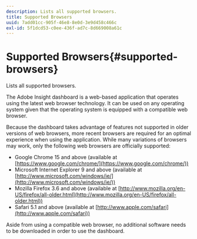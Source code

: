 ```yaml
---
description: Lists all supported browsers.
title: Supported Browsers
uuid: 7add01cc-905f-46e8-8e0d-3e9d458c466c
exl-id: 5f1dcd53-c0ee-436f-ad7c-8d669008a61c
---
```

# Supported Browsers{#supported-browsers}

Lists all supported browsers.

The Adobe Insight dashboard is a web-based application that operates using the latest web browser technology. It can be used on any operating system given that the operating system is equipped with a compatible web browser.

Because the dashboard takes advantage of features not supported in older versions of web browsers, more recent browsers are required for an optimal experience when using the application. While many variations of browsers may work, only the following web browsers are officially supported:

* Google Chrome 15 and above (available at [https://www.google.com/chrome/](https://www.google.com/chrome/)) 
* Microsoft Internet Explorer 9 and above (available at [http://www.microsoft.com/windows/ie/](http://www.microsoft.com/windows/ie/)) 
* Mozilla Firefox 3.6 and above (available at [http://www.mozilla.org/en-US/firefox/all-older.html](http://www.mozilla.org/en-US/firefox/all-older.html)) 
* Safari 5.1 and above (available at [http://www.apple.com/safari](http://www.apple.com/safari))

Aside from using a compatible web browser, no additional software needs to be downloaded in order to use the dashboard.
